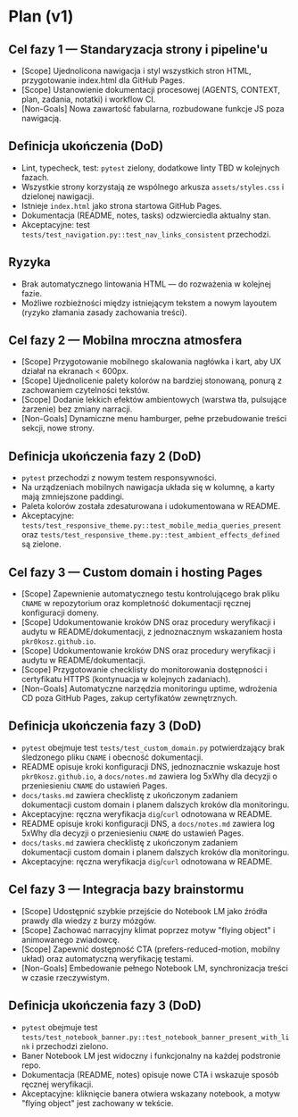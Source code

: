 # Plan (v1)

## Cel fazy 1 — Standaryzacja strony i pipeline'u
- [Scope] Ujednolicona nawigacja i styl wszystkich stron HTML, przygotowanie index.html dla GitHub Pages.
- [Scope] Ustanowienie dokumentacji procesowej (AGENTS, CONTEXT, plan, zadania, notatki) i workflow CI.
- [Non-Goals] Nowa zawartość fabularna, rozbudowane funkcje JS poza nawigacją.

## Definicja ukończenia (DoD)
- Lint, typecheck, test: `pytest` zielony, dodatkowe linty TBD w kolejnych fazach.
- Wszystkie strony korzystają ze wspólnego arkusza `assets/styles.css` i dzielonej nawigacji.
- Istnieje `index.html` jako strona startowa GitHub Pages.
- Dokumentacja (README, notes, tasks) odzwierciedla aktualny stan.
- Akceptacyjne: test `tests/test_navigation.py::test_nav_links_consistent` przechodzi.

## Ryzyka
- Brak automatycznego lintowania HTML — do rozważenia w kolejnej fazie.
- Możliwe rozbieżności między istniejącym tekstem a nowym layoutem (ryzyko złamania zasady zachowania treści).

## Cel fazy 2 — Mobilna mroczna atmosfera
- [Scope] Przygotowanie mobilnego skalowania nagłówka i kart, aby UX działał na ekranach < 600px.
- [Scope] Ujednolicenie palety kolorów na bardziej stonowaną, ponurą z zachowaniem czytelności tekstów.
- [Scope] Dodanie lekkich efektów ambientowych (warstwa tła, pulsujące żarzenie) bez zmiany narracji.
- [Non-Goals] Dynamiczne menu hamburger, pełne przebudowanie treści sekcji, nowe strony.

## Definicja ukończenia fazy 2 (DoD)
- `pytest` przechodzi z nowym testem responsywności.
- Na urządzeniach mobilnych nawigacja układa się w kolumnę, a karty mają zmniejszone paddingi.
- Paleta kolorów została zdesaturowana i udokumentowana w README.
- Akceptacyjne: `tests/test_responsive_theme.py::test_mobile_media_queries_present` oraz `tests/test_responsive_theme.py::test_ambient_effects_defined` są zielone.

## Cel fazy 3 — Custom domain i hosting Pages
- [Scope] Zapewnienie automatycznego testu kontrolującego brak pliku `CNAME` w repozytorium oraz kompletność dokumentacji ręcznej konfiguracji domeny.
- [Scope] Udokumentowanie kroków DNS oraz procedury weryfikacji i audytu w README/dokumentacji, z jednoznacznym wskazaniem hosta `pkr0kosz.github.io`.
- [Scope] Udokumentowanie kroków DNS oraz procedury weryfikacji i audytu w README/dokumentacji.
- [Scope] Przygotowanie checklisty do monitorowania dostępności i certyfikatu HTTPS (kontynuacja w kolejnych zadaniach).
- [Non-Goals] Automatyczne narzędzia monitoringu uptime, wdrożenia CD poza GitHub Pages, zakup certyfikatów zewnętrznych.

## Definicja ukończenia fazy 3 (DoD)
- `pytest` obejmuje test `tests/test_custom_domain.py` potwierdzający brak śledzonego pliku `CNAME` i obecność dokumentacji.
- README opisuje kroki konfiguracji DNS, jednoznacznie wskazuje host `pkr0kosz.github.io`, a `docs/notes.md` zawiera log 5xWhy dla decyzji o przeniesieniu `CNAME` do ustawień Pages.
- `docs/tasks.md` zawiera checklistę z ukończonym zadaniem dokumentacji custom domain i planem dalszych kroków dla monitoringu.
- Akceptacyjne: ręczna weryfikacja `dig`/`curl` odnotowana w README.
- README opisuje kroki konfiguracji DNS, a `docs/notes.md` zawiera log 5xWhy dla decyzji o przeniesieniu `CNAME` do ustawień Pages.
- `docs/tasks.md` zawiera checklistę z ukończonym zadaniem dokumentacji custom domain i planem dalszych kroków dla monitoringu.
- Akceptacyjne: ręczna weryfikacja `dig`/`curl` odnotowana w README.
## Cel fazy 3 — Integracja bazy brainstormu
- [Scope] Udostępnić szybkie przejście do Notebook LM jako źródła prawdy dla wiedzy z burzy mózgów.
- [Scope] Zachować narracyjny klimat poprzez motyw "flying object" i animowanego zwiadowcę.
- [Scope] Zapewnić dostępność CTA (prefers-reduced-motion, mobilny układ) oraz automatyczną weryfikację testami.
- [Non-Goals] Embedowanie pełnego Notebook LM, synchronizacja treści w czasie rzeczywistym.

## Definicja ukończenia fazy 3 (DoD)
- `pytest` obejmuje test `tests/test_notebook_banner.py::test_notebook_banner_present_with_link` i przechodzi zielono.
- Baner Notebook LM jest widoczny i funkcjonalny na każdej podstronie repo.
- Dokumentacja (README, notes) opisuje nowe CTA i wskazuje sposób ręcznej weryfikacji.
- Akceptacyjne: kliknięcie banera otwiera wskazany notebook, a motyw "flying object" jest zachowany w tekście.
